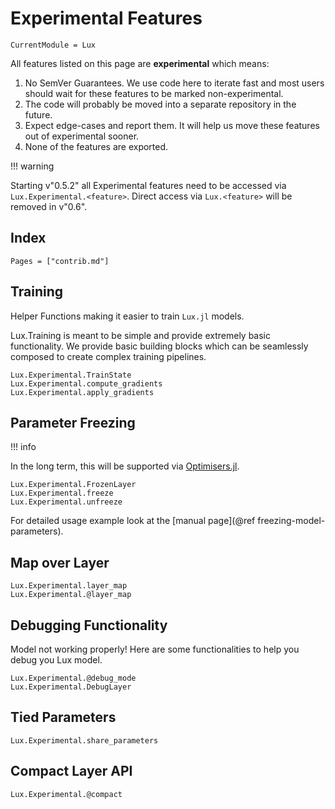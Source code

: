 # Experimental Features

```@meta
CurrentModule = Lux
```

All features listed on this page are **experimental** which means:

1. No SemVer Guarantees. We use code here to iterate fast and most users should wait for
   these features to be marked non-experimental.
2. The code will probably be moved into a separate repository in the future.
3. Expect edge-cases and report them. It will help us move these features out of
   experimental sooner.
4. None of the features are exported.

!!! warning

   Starting v"0.5.2" all Experimental features need to be accessed via
   `Lux.Experimental.<feature>`. Direct access via `Lux.<feature>` will be removed in
   v"0.6".

## Index

```@index
Pages = ["contrib.md"]
```

## Training

Helper Functions making it easier to train `Lux.jl` models.

Lux.Training is meant to be simple and provide extremely basic functionality. We provide
basic building blocks which can be seamlessly composed to create complex training pipelines.

```@docs
Lux.Experimental.TrainState
Lux.Experimental.compute_gradients
Lux.Experimental.apply_gradients
```

## Parameter Freezing

!!! info

   In the long term, this will be supported via
   [Optimisers.jl](https://github.com/FluxML/Optimisers.jl/pull/49).

```@docs
Lux.Experimental.FrozenLayer
Lux.Experimental.freeze
Lux.Experimental.unfreeze
```

For detailed usage example look at the [manual page](@ref freezing-model-parameters).

## Map over Layer

```@docs
Lux.Experimental.layer_map
Lux.Experimental.@layer_map
```

## Debugging Functionality

Model not working properly! Here are some functionalities to help you debug you Lux model.

```@docs
Lux.Experimental.@debug_mode
Lux.Experimental.DebugLayer
```

## Tied Parameters

```@docs
Lux.Experimental.share_parameters
```

## Compact Layer API

```@docs
Lux.Experimental.@compact
```

